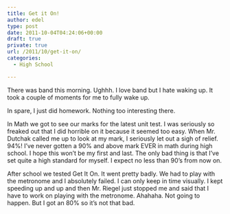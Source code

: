 ```yaml
---
title: Get it On!
author: edel
type: post
date: 2011-10-04T04:24:06+00:00
draft: true
private: true
url: /2011/10/get-it-on/
categories:
  - High School

---
```

There was band this morning. Ughhh. I love band but I hate waking up. It took a couple of moments for me to fully wake up.

In spare, I just did homework. Nothing too interesting there.

In Math we got to see our marks for the latest unit test. I was seriously so freaked out that I did horrible on it because it seemed too easy. When Mr. Dutchak called me up to look at my mark, I seriously let out a sigh of relief. 94%! I&#8217;ve never gotten a 90% and above mark EVER in math during high school. I hope this won&#8217;t be my first and last. The only bad thing is that I&#8217;ve set quite a high standard for myself. I expect no less than 90&#8217;s from now on.

After school we tested Get It On. It went pretty badly. We had to play with the metronome and I absolutely failed. I can only keep in time visually. I kept speeding up and up and then Mr. Riegel just stopped me and said that I have to work on playing with the metronome. Ahahaha. Not going to happen. But I got an 80% so it&#8217;s not that bad.

<ol class="footnote">
</ol>